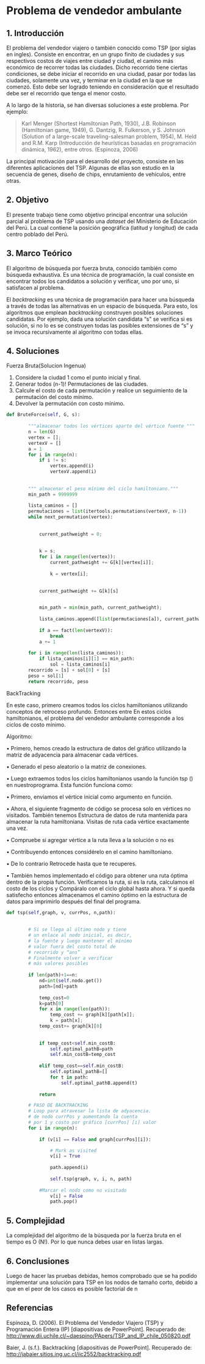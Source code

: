 # Problema de vendedor ambulante
## 1.	Introducción
El  problema del vendedor viajero o también conocido como TSP (por siglas en ingles). Consiste en encontrar, en un grupo finito de ciudades y sus respectivos costos de viajes entre ciudad y ciudad, el camino más económico de recorrer todas las ciudades. Dicho recorrido tiene ciertas condiciones, se debe iniciar el recorrido en una ciudad, pasar por todas las ciudades, solamente una vez, y terminar en la ciudad en la que se comenzó. Esto debe ser logrado teniendo en consideración que el resultado debe ser el recorrido que tenga el menor costo.

A lo largo de la historia, se han diversas soluciones a este problema. Por ejemplo: 

> Karl Menger (Shortest Hamiltonian Path, 1930), J.B. Robinson 	(Hamiltonian game, 1949), G. Dantzig, R. Fulkerson, y S. Johnson 	(Solution of a large-scale traveling-salesman problem, 1954), M. Held 	and R.M. Karp (Introducción de heurísticas basadas en programación 	dinámica, 1962), entre otros. (Espinoza, 2006)

La principal motivación para el desarrollo del proyecto, consiste en las diferentes aplicaciones del TSP. Algunas de ellas son estudio en la secuencia de genes, diseño de chips, enrutamiento de vehículos, entre otras.

## 2.	Objetivo

El presente trabajo tiene como objetivo principal encontrar una solución parcial al problema de TSP usando una *dataset* del Ministerio de Educación del Perú. La cual contiene la posición geográfica (latitud y longitud) de cada centro poblado del Perú.

## 3.	Marco Teórico

El algoritmo de búsqueda por fuerza bruta, conocido también como búsqueda exhaustiva. Es una técnica de programación, la cual consiste en encontrar todos los candidatos a solución y verificar, uno por uno, si satisfacen al problema.

El *backtracking* es una técnica de programación para hacer una búsqueda a través de todas las alternativas en un espacio de búsqueda. Para esto, los algoritmos que emplean *backtracking* construyen posibles soluciones candidatas. Por ejemplo, dada una solución candidata “s” se verifica si es solución, si no lo es se construyen todas las posibles extensiones de “s” y se invoca recursivamente al algoritmo con todas ellas.

## 4.	Soluciones
Fuerza Bruta(Solucion Ingenua)
1) Considere la ciudad 1 como el punto inicial y final. 
2) Generar todos (n-1)! Permutaciones de las ciudades. 
3) Calcule el costo de cada permutación y realice un seguimiento de la    permutación del costo mínimo. 
4) Devolver la permutación con costo mínimo.

```Python
def BruteForce(self, G, s):
        
        """almacenar todos los vértices aparte del vértice fuente """
        n = len(G)
        vertex = []; 
        vertexV = []
        a = 1
        for i in range(n):
            if i != s:
                vertex.append(i)
                vertexV.append(i)
    
   
        """ almacenar el peso mínimo del ciclo hamiltoniano."""
        min_path = 9999999
    
        lista_caminos = []
        permutaciones = list(itertools.permutations(vertexV, n-1))
        while next_permutation(vertex):
   
  
            current_pathweight = 0; 
          
            
            k = s; 
            for i in range(len(vertex)):
                current_pathweight += G[k][vertex[i]]; 
            
                k = vertex[i];
        
        
            current_pathweight += G[k][s]
        

            min_path = min(min_path, current_pathweight);
        
            lista_caminos.append([list(permutaciones[a]), current_pathweight])
        
            if a == fact(len(vertexV)):
                break
            a += 1
        
        for i in range(len(lista_caminos)):
            if lista_caminos[i][1] == min_path:
                sol = lista_caminos[i]
        recorrido = [s] + sol[0] + [s]
        peso = sol[1]
        return recorrido, peso

```


BackTracking

En este caso, primero creamos todos los ciclos hamiltonianos utilizando conceptos de retroceso profundo. Entonces entre
En estos ciclos hamiltonianos, el problema del vendedor ambulante corresponde a los ciclos de costo mínimo.
 
Algoritmo:

•	Primero, hemos creado la estructura de datos del gráfico utilizando la matriz de adyacencia para almacenar cada vértices.

•	Generado el peso aleatorio o la matriz de conexiones.

•	Luego extraemos todos los ciclos hamiltonianos usando la función tsp () en nuestroprograma. Esta función funciona como:

•	Primero, enviamos el vértice inicial como argumento en función.

•	Ahora, el siguiente fragmento de código se procesa solo en vértices no visitados. También tenemos Estructura de datos de ruta mantenida para almacenar la ruta hamiltoniana. Visitas de ruta cada vértice exactamente una vez.

•	Compruebe si agregar vértice a la ruta lleva a la solución o no es

•	Contribuyendo entonces considérelo en el camino hamiltoniano.

•	De lo contrario Retrocede hasta que te recuperes.

•	También hemos implementado el código para obtener una ruta óptima dentro de la propia función.
Verificamos la ruta, si es la ruta, calculamos el costo de los ciclos y
Compáralo con el ciclo global hasta ahora. Y si queda satisfecho entonces almacenamos el camino óptimo en la estructura de datos para imprimirlo después del final del programa.
```Python
def tsp(self,graph, v, currPos, n,path):
        
        
        # Si se llega al último nodo y tiene
        # un enlace al nodo inicial, es decir,
        # la fuente y luego mantener el mínimo
        # valor fuera del costo total de
        # recorrido y “ans”
        # Finalmente volver a verificar
        # más valores posibles
        
        if len(path)+1==n:
            nd=int(self.nodo.get())
            path=[nd]+path
            
            temp_cost=0
            k=path[0]
            for x in range(len(path)):
                temp_cost += graph[k][path[x]]; 
                k = path[x];
            temp_cost+= graph[k][0]
            
            
            if temp_cost<self.min_costB:
                self.optimal_pathB=path
                self.min_costB=temp_cost
            
            elif temp_cost==self.min_costB:
                self.optimal_pathB=[]
                for t in path:
                    self.optimal_pathB.append(t)
            
            return  

        # PASO DE BACKTRACKING
        # Loop para atravesar la lista de adyacencia.
        # de nodo currPos y aumentando la cuenta
        # por 1 y costo por gráfico [currPos] [i] valor
        for i in range(n):
        
            if (v[i] == False and graph[currPos][i]):

                # Mark as visited
                v[i] = True
            
                path.append(i)
            
                self.tsp(graph, v, i, n, path)
            
            #Marcar el nodo como no visitado
                v[i] = False
                path.pop()

```
## 5.	Complejidad

La complejidad del algoritmo de la búsqueda por la fuerza bruta  en el tiempo es O (N!). Por lo que nunca debes usar en listas largas. 

## 6. Conclusiones
Luego de hacer las pruebas debidas, hemos comprobado que se ha podido implementar una solución para TSP en los nodos de tamaño corto, debido a que en el peor de los casos es posible factorial de n

## Referencias

Espinoza, D. (2006). El Problema del Vendedor Viajero (TSP) y Programación Entera (IP) [diapositivas de PowerPoint]. Recuperado de: http://www.dii.uchile.cl/~daespino/PApers/TSP_and_IP_chile_050820.pdf 

Baier, J. (s.f.). Backtracking [diapositivas de PowerPoint]. Recuperado de: http://jabaier.sitios.ing.uc.cl/iic2552/backtracking.pdf 
